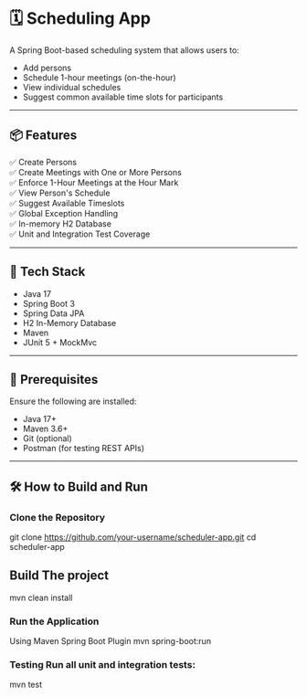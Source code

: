 # 🗓️ Scheduling App

A Spring Boot-based scheduling system that allows users to:

- Add persons
- Schedule 1-hour meetings (on-the-hour)
- View individual schedules
- Suggest common available time slots for participants

---

## 📦 Features

✅ Create Persons  
✅ Create Meetings with One or More Persons  
✅ Enforce 1-Hour Meetings at the Hour Mark  
✅ View Person's Schedule  
✅ Suggest Available Timeslots  
✅ Global Exception Handling  
✅ In-memory H2 Database  
✅ Unit and Integration Test Coverage

---

## 🚀 Tech Stack

- Java 17
- Spring Boot 3
- Spring Data JPA
- H2 In-Memory Database
- Maven
- JUnit 5 + MockMvc

---

## 🔧 Prerequisites

Ensure the following are installed:

- Java 17+
- Maven 3.6+
- Git (optional)
- Postman (for testing REST APIs)

---

## 🛠️ How to Build and Run

### Clone the Repository
git clone https://github.com/your-username/scheduler-app.git
cd scheduler-app

## Build The project 
mvn clean install

### Run the Application
Using Maven Spring Boot Plugin
mvn spring-boot:run

### Testing Run all unit and integration tests:
mvn test